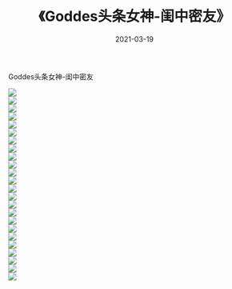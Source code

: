 ﻿---
layout: post
title:  《Goddes头条女神-闺中密友》
date:   2021-03-19
img: http://img.660000.xyz/Sharelink/网络美图/2021/Goddes头条女神-闺中密友/000.jpg
categories: [美女, 清纯, 唯美]
---

Goddes头条女神-闺中密友

  ![](http://img.660000.xyz/Sharelink/网络美图/2021/Goddes头条女神-闺中密友/001.jpg) <br> ![](http://img.660000.xyz/Sharelink/网络美图/2021/Goddes头条女神-闺中密友/002.jpg) <br> ![](http://img.660000.xyz/Sharelink/网络美图/2021/Goddes头条女神-闺中密友/003.jpg) <br> ![](http://img.660000.xyz/Sharelink/网络美图/2021/Goddes头条女神-闺中密友/004.jpg) <br> ![](http://img.660000.xyz/Sharelink/网络美图/2021/Goddes头条女神-闺中密友/005.jpg) <br> ![](http://img.660000.xyz/Sharelink/网络美图/2021/Goddes头条女神-闺中密友/006.jpg) <br> ![](http://img.660000.xyz/Sharelink/网络美图/2021/Goddes头条女神-闺中密友/007.jpg) <br> ![](http://img.660000.xyz/Sharelink/网络美图/2021/Goddes头条女神-闺中密友/008.jpg) <br> ![](http://img.660000.xyz/Sharelink/网络美图/2021/Goddes头条女神-闺中密友/009.jpg) <br> ![](http://img.660000.xyz/Sharelink/网络美图/2021/Goddes头条女神-闺中密友/010.jpg) <br> ![](http://img.660000.xyz/Sharelink/网络美图/2021/Goddes头条女神-闺中密友/011.jpg) <br> ![](http://img.660000.xyz/Sharelink/网络美图/2021/Goddes头条女神-闺中密友/012.jpg) <br> ![](http://img.660000.xyz/Sharelink/网络美图/2021/Goddes头条女神-闺中密友/013.jpg) <br> ![](http://img.660000.xyz/Sharelink/网络美图/2021/Goddes头条女神-闺中密友/014.jpg) <br> ![](http://img.660000.xyz/Sharelink/网络美图/2021/Goddes头条女神-闺中密友/015.jpg) <br> ![](http://img.660000.xyz/Sharelink/网络美图/2021/Goddes头条女神-闺中密友/016.jpg) <br> ![](http://img.660000.xyz/Sharelink/网络美图/2021/Goddes头条女神-闺中密友/017.jpg) <br> ![](http://img.660000.xyz/Sharelink/网络美图/2021/Goddes头条女神-闺中密友/018.jpg) <br> ![](http://img.660000.xyz/Sharelink/网络美图/2021/Goddes头条女神-闺中密友/019.jpg) <br> ![](http://img.660000.xyz/Sharelink/网络美图/2021/Goddes头条女神-闺中密友/020.jpg) <br> ![](http://img.660000.xyz/Sharelink/网络美图/2021/Goddes头条女神-闺中密友/021.jpg) <br> ![](http://img.660000.xyz/Sharelink/网络美图/2021/Goddes头条女神-闺中密友/022.jpg) <br> ![](http://img.660000.xyz/Sharelink/网络美图/2021/Goddes头条女神-闺中密友/023.jpg) <br> ![](http://img.660000.xyz/Sharelink/网络美图/2021/Goddes头条女神-闺中密友/024.jpg) <br>